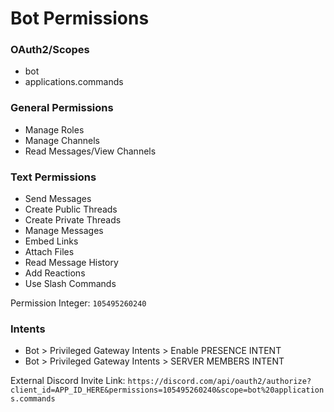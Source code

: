 # Bot Permissions

### OAuth2/Scopes
- bot
- applications.commands

### General Permissions
- Manage Roles
- Manage Channels
- Read Messages/View Channels

### Text Permissions
- Send Messages
- Create Public Threads
- Create Private Threads
- Manage Messages
- Embed Links
- Attach Files
- Read Message History
- Add Reactions
- Use Slash Commands

Permission Integer: `105495260240`

### Intents
- Bot > Privileged Gateway Intents > Enable PRESENCE INTENT
- Bot > Privileged Gateway Intents > SERVER MEMBERS INTENT

External Discord Invite Link: `https://discord.com/api/oauth2/authorize?client_id=APP_ID_HERE&permissions=105495260240&scope=bot%20applications.commands`